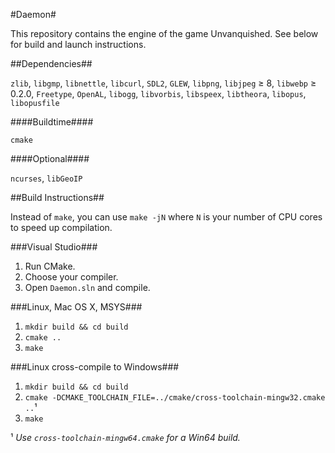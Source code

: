#Daemon#

This repository contains the engine of the game Unvanquished. See below for build and launch instructions.

##Dependencies##

`zlib`, `libgmp`, `libnettle`, `libcurl`, `SDL2`, `GLEW`, `libpng`, `libjpeg` ≥ 8, `libwebp` ≥ 0.2.0, `Freetype`, `OpenAL`, `libogg`, `libvorbis`, `libspeex`, `libtheora`, `libopus`, `libopusfile`

####Buildtime####

`cmake`

####Optional####

`ncurses`, `libGeoIP`

##Build Instructions##

Instead of `make`, you can use `make -jN` where `N` is your number of CPU cores to speed up compilation.

###Visual Studio###

  1. Run CMake.
  2. Choose your compiler.
  3. Open `Daemon.sln` and compile.

###Linux, Mac OS X, MSYS###

  1. `mkdir build && cd build`
  2. `cmake ..`
  3. `make`

###Linux cross-compile to Windows###

  1. `mkdir build && cd build`
  2. `cmake -DCMAKE_TOOLCHAIN_FILE=../cmake/cross-toolchain-mingw32.cmake ..`¹
  3. `make`

¹ *Use `cross-toolchain-mingw64.cmake` for a Win64 build.*
